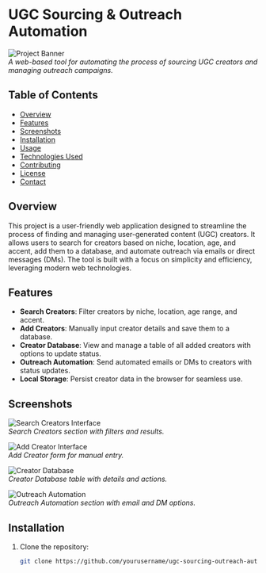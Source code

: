# UGC Sourcing & Outreach Automation

![Project Banner](https://github.com/yourusername/ugc-sourcing-outreach-automation/images/banner.jpg)  
*A web-based tool for automating the process of sourcing UGC creators and managing outreach campaigns.*

## Table of Contents
- [Overview](#overview)
- [Features](#features)
- [Screenshots](#screenshots)
- [Installation](#installation)
- [Usage](#usage)
- [Technologies Used](#technologies-used)
- [Contributing](#contributing)
- [License](#license)
- [Contact](#contact)

## Overview
This project is a user-friendly web application designed to streamline the process of finding and managing user-generated content (UGC) creators. It allows users to search for creators based on niche, location, age, and accent, add them to a database, and automate outreach via emails or direct messages (DMs). The tool is built with a focus on simplicity and efficiency, leveraging modern web technologies.

## Features
- **Search Creators**: Filter creators by niche, location, age range, and accent.
- **Add Creators**: Manually input creator details and save them to a database.
- **Creator Database**: View and manage a table of all added creators with options to update status.
- **Outreach Automation**: Send automated emails or DMs to creators with status updates.
- **Local Storage**: Persist creator data in the browser for seamless use.

## Screenshots
![Search Creators Interface](https://github.com/yourusername/ugc-sourcing-outreach-automation/images/search-creators.jpg)  
*Search Creators section with filters and results.*

![Add Creator Interface](https://github.com/yourusername/ugc-sourcing-outreach-automation/images/add-creator.jpg)  
*Add Creator form for manual entry.*

![Creator Database](https://github.com/yourusername/ugc-sourcing-outreach-automation/images/creator-database.jpg)  
*Creator Database table with details and actions.*

![Outreach Automation](https://github.com/yourusername/ugc-sourcing-outreach-automation/images/outreach-automation.jpg)  
*Outreach Automation section with email and DM options.*

## Installation
1. Clone the repository:
   ```bash
   git clone https://github.com/yourusername/ugc-sourcing-outreach-automation.git
